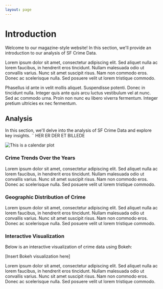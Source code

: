 ```yaml
---
layout: page
---
```

# Introduction

Welcome to our magazine-style website! In this section, we'll provide an introduction to our analysis of SF Crime Data. 

Lorem ipsum dolor sit amet, consectetur adipiscing elit. Sed aliquet nulla ac lorem faucibus, in hendrerit eros tincidunt. Nullam malesuada odio ut convallis varius. Nunc sit amet suscipit risus. Nam non commodo eros. Donec ac scelerisque nulla. Sed posuere velit ut lorem tristique commodo. 

Phasellus id ante in velit mollis aliquet. Suspendisse potenti. Donec in tincidunt nulla. Integer quis ante quis arcu luctus vestibulum vel at nunc. Sed ac commodo urna. Proin non nunc eu libero viverra fermentum. Integer pretium ultricies ex nec fermentum. 
## Analysis

In this section, we'll delve into the analysis of SF Crime Data and explore key insights.
¨
HER ER DER ET BILLEDE

![This is a calendar plot](https://linchang2.github.io/calendarplot.png)

### Crime Trends Over the Years

Lorem ipsum dolor sit amet, consectetur adipiscing elit. Sed aliquet nulla ac lorem faucibus, in hendrerit eros tincidunt. Nullam malesuada odio ut convallis varius. Nunc sit amet suscipit risus. Nam non commodo eros. Donec ac scelerisque nulla. Sed posuere velit ut lorem tristique commodo. 

### Geographic Distribution of Crime

Lorem ipsum dolor sit amet, consectetur adipiscing elit. Sed aliquet nulla ac lorem faucibus, in hendrerit eros tincidunt. Nullam malesuada odio ut convallis varius. Nunc sit amet suscipit risus. Nam non commodo eros. Donec ac scelerisque nulla. Sed posuere velit ut lorem tristique commodo. 

### Interactive Visualization

Below is an interactive visualization of crime data using Bokeh:

[Insert Bokeh visualization here]

Lorem ipsum dolor sit amet, consectetur adipiscing elit. Sed aliquet nulla ac lorem faucibus, in hendrerit eros tincidunt. Nullam malesuada odio ut convallis varius. Nunc sit amet suscipit risus. Nam non commodo eros. Donec ac scelerisque nulla. Sed posuere velit ut lorem tristique commodo. 